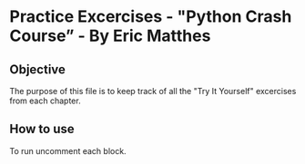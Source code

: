 # Practice Excercises - "Python Crash Course” - By Eric Matthes 

## Objective

The purpose of this file is to keep track of all the "Try It Yourself" excercises from each chapter. 

## How to use

To run uncomment each block.


